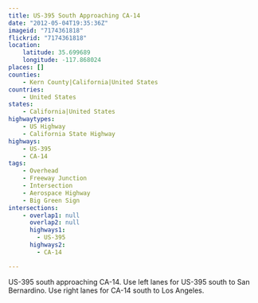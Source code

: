 ```yaml
---
title: US-395 South Approaching CA-14
date: "2012-05-04T19:35:36Z"
imageid: "7174361818"
flickrid: "7174361818"
location:
    latitude: 35.699689
    longitude: -117.868024
places: []
counties:
    - Kern County|California|United States
countries:
    - United States
states:
    - California|United States
highwaytypes:
    - US Highway
    - California State Highway
highways:
    - US-395
    - CA-14
tags:
    - Overhead
    - Freeway Junction
    - Intersection
    - Aerospace Highway
    - Big Green Sign
intersections:
    - overlap1: null
      overlap2: null
      highways1:
        - US-395
      highways2:
        - CA-14

---
```

US-395 south approaching CA-14.  Use left lanes for US-395 south to San Bernardino.  Use right lanes for CA-14 south to Los Angeles.